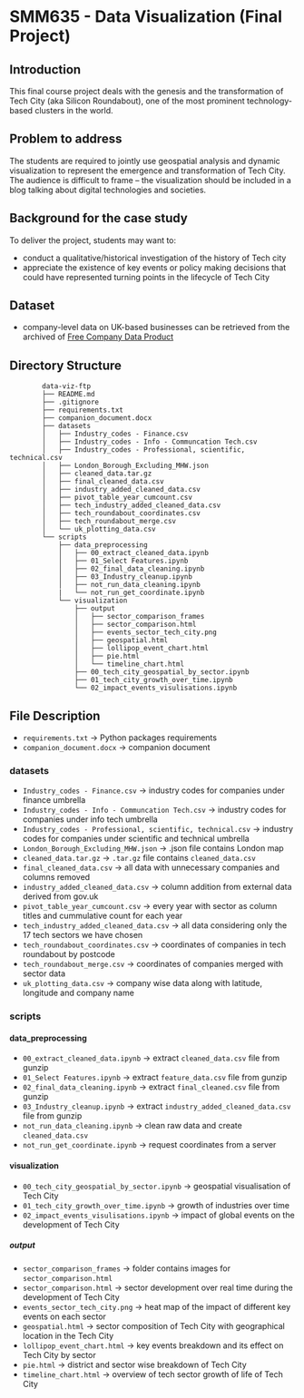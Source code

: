# **SMM635 - Data Visualization (Final Project)**

## Introduction

This final course project deals with the genesis and the transformation of Tech City (aka Silicon Roundabout), one of the most prominent technology-based clusters in the world.

## Problem to address

The students are required to jointly use geospatial analysis and dynamic visualization to represent the emergence and transformation of Tech City. The audience is difficult to frame – the visualization should be included in a blog talking about digital technologies and societies.

## Background for the case study

To deliver the project, students may want to:

- conduct a qualitative/historical investigation of the history of Tech city
- appreciate the existence of key events or policy making decisions that could have represented turning points in the lifecycle of Tech City

## **Dataset**
- company-level data on UK-based businesses can be retrieved from the archived of [Free Company Data Product](http://download.companieshouse.gov.uk/en_output.html)

## **Directory Structure**

```
        data-viz-ftp
        ├── README.md
        ├── .gitignore
        ├── requirements.txt
        ├── companion_document.docx
        ├── datasets
        │   ├── Industry_codes - Finance.csv
        │   ├── Industry_codes - Info - Communcation Tech.csv
        │   ├── Industry_codes - Professional, scientific, technical.csv
        │   ├── London_Borough_Excluding_MHW.json
        │   ├── cleaned_data.tar.gz
        │   ├── final_cleaned_data.csv
        │   ├── industry_added_cleaned_data.csv
        │   ├── pivot_table_year_cumcount.csv
        │   ├── tech_industry_added_cleaned_data.csv
        │   ├── tech_roundabout_coordinates.csv
        │   ├── tech_roundabout_merge.csv
        │   └── uk_plotting_data.csv
        └── scripts
            ├── data_preprocessing
            │   ├── 00_extract_cleaned_data.ipynb
            │   ├── 01_Select Features.ipynb
            │   ├── 02_final_data_cleaning.ipynb
            │   ├── 03_Industry_cleanup.ipynb
            │   ├── not_run_data_cleaning.ipynb
            |   └── not_run_get_coordinate.ipynb
            └── visualization
                ├── output
                │   ├── sector_comparison_frames
                │   ├── sector_comparison.html
                │   ├── events_sector_tech_city.png
                │   ├── geospatial.html
                │   ├── lollipop_event_chart.html
                │   ├── pie.html
                │   └── timeline_chart.html
                ├── 00_tech_city_geospatial_by_sector.ipynb
                ├── 01_tech_city_growth_over_time.ipynb
                └── 02_impact_events_visulisations.ipynb

```

## File Description
-   `requirements.txt` -> Python packages requirements
-   `companion_document.docx` -> companion document
### datasets
-   `Industry_codes - Finance.csv` -> industry codes for companies under finance umbrella
-   `Industry_codes - Info - Communcation Tech.csv` -> industry codes for companies under info tech umbrella
-   `Industry_codes - Professional, scientific, technical.csv` -> industry codes for companies under scientific and technical umbrella
-   `London_Borough_Excluding_MHW.json` -> .json file contains London map
-   `cleaned_data.tar.gz` -> `.tar.gz` file contains `cleaned_data.csv`
-   `final_cleaned_data.csv` -> all data with unnecessary companies and columns removed
-   `industry_added_cleaned_data.csv` -> column addition from external data derived from gov.uk
-   `pivot_table_year_cumcount.csv` -> every year with sector as column titles and cummulative count for each year
-   `tech_industry_added_cleaned_data.csv` -> all data considering only the 17 tech sectors we have chosen
-   `tech_roundabout_coordinates.csv` -> coordinates of companies in tech roundabout by postcode
-   `tech_roundabout_merge.csv` -> coordinates of companies merged with sector data
-   `uk_plotting_data.csv` -> company wise data along with latitude, longitude and company name

### scripts
#### data_preprocessing
-   `00_extract_cleaned_data.ipynb` -> extract `cleaned_data.csv` file from gunzip
-   `01_Select Features.ipynb` -> extract `feature_data.csv` file from gunzip
-   `02_final_data_cleaning.ipynb` ->  extract `final_cleaned.csv` file from gunzip
-   `03_Industry_cleanup.ipynb` ->  extract `industry_added_cleaned_data.csv` file from gunzip
-   `not_run_data_cleaning.ipynb` -> clean raw data and create `cleaned_data.csv`
-   `not_run_get_coordinate.ipynb` -> request coordinates from a server


#### visualization
-   `00_tech_city_geospatial_by_sector.ipynb` -> geospatial visualisation of Tech City
-   `01_tech_city_growth_over_time.ipynb` -> growth of industries over time
-   `02_impact_events_visulisations.ipynb` -> impact of global events on the development of Tech City

##### output
-   `sector_comparison_frames` -> folder contains images for `sector_comparison.html`
-   `sector_comparison.html` -> sector development over real time during the development of Tech City
-   `events_sector_tech_city.png` -> heat map of the impact of different key events on each sector
-   `geospatial.html` ->  sector composition of Tech City with geographical location in the Tech City
-   `lollipop_event_chart.html` -> key events breakdown and its effect on Tech City by sector
-   `pie.html` -> district and sector wise breakdown of Tech City
-   `timeline_chart.html` -> overview of tech sector growth of life of Tech City
